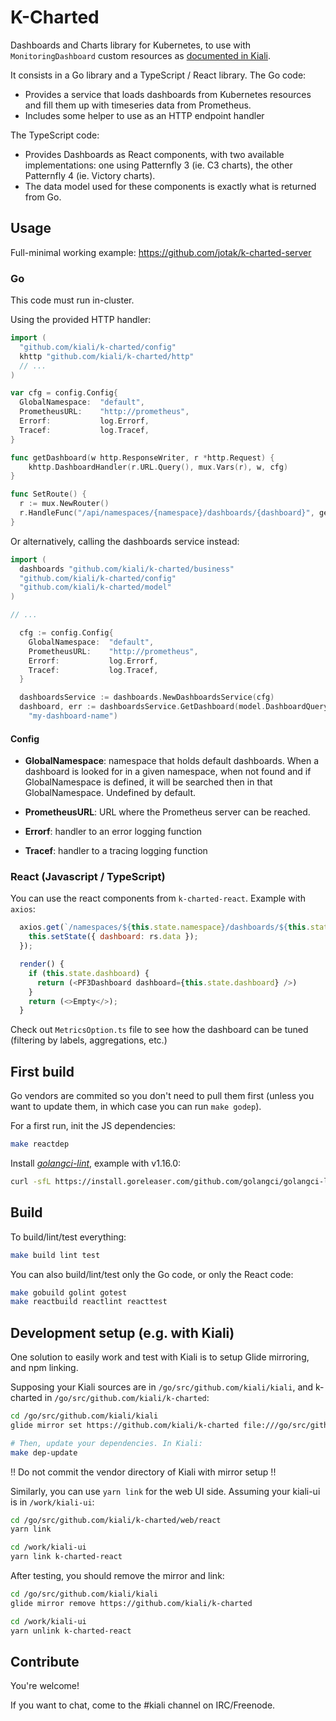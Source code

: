 # K-Charted

Dashboards and Charts library for Kubernetes, to use with `MonitoringDashboard` custom resources as [documented in Kiali](https://www.kiali.io/documentation/runtimes-monitoring/#_create_new_dashboards).

It consists in a Go library and a TypeScript / React library.
The Go code:

- Provides a service that loads dashboards from Kubernetes resources and fill them up with timeseries data from Prometheus.
- Includes some helper to use as an HTTP endpoint handler

The TypeScript code:

- Provides Dashboards as React components, with two available implementations: one using Patternfly 3 (ie. C3 charts), the other Patternfly 4 (ie. Victory charts).
- The data model used for these components is exactly what is returned from Go.

## Usage

Full-minimal working example: https://github.com/jotak/k-charted-server

### Go

This code must run in-cluster.

Using the provided HTTP handler:

```go
import (
  "github.com/kiali/k-charted/config"
  khttp "github.com/kiali/k-charted/http"
  // ...
)

var cfg = config.Config{
  GlobalNamespace:  "default",
  PrometheusURL:    "http://prometheus",
  Errorf:           log.Errorf,
  Tracef:           log.Tracef,
}

func getDashboard(w http.ResponseWriter, r *http.Request) {
	khttp.DashboardHandler(r.URL.Query(), mux.Vars(r), w, cfg)
}

func SetRoute() {
  r := mux.NewRouter()
  r.HandleFunc("/api/namespaces/{namespace}/dashboards/{dashboard}", getDashboard)
}
```

Or alternatively, calling the dashboards service instead:

```go
import (
  dashboards "github.com/kiali/k-charted/business"
  "github.com/kiali/k-charted/config"
  "github.com/kiali/k-charted/model"
)

// ...

  cfg := config.Config{
    GlobalNamespace:  "default",
    PrometheusURL:    "http://prometheus",
    Errorf:           log.Errorf,
    Tracef:           log.Tracef,
  }

  dashboardsService := dashboards.NewDashboardsService(cfg)
  dashboard, err := dashboardsService.GetDashboard(model.DashboardQuery{Namespace: "my-namespace", App: "my-app"},
    "my-dashboard-name")
```

#### Config

- **GlobalNamespace**: namespace that holds default dashboards. When a dashboard is looked for in a given namespace, when not found and if GlobalNamespace is defined, it will be searched then in that GlobalNamespace. Undefined by default.

- **PrometheusURL**: URL where the Prometheus server can be reached.

- **Errorf**: handler to an error logging function

- **Tracef**: handler to a tracing logging function

### React (Javascript / TypeScript)

You can use the react components from `k-charted-react`. Example with `axios`:

```javascript
  axios.get(`/namespaces/${this.state.namespace}/dashboards/${this.state.dashboardName}`).then(rs => {
    this.setState({ dashboard: rs.data });
  });

  render() {
    if (this.state.dashboard) {
      return (<PF3Dashboard dashboard={this.state.dashboard} />)
    }
    return (<>Empty</>);
  }
```

Check out `MetricsOption.ts` file to see how the dashboard can be tuned (filtering by labels, aggregations, etc.)

## First build

Go vendors are commited so you don't need to pull them first (unless you want to update them, in which case you can run `make godep`).

For a first run, init the JS dependencies:

```bash
make reactdep
```

Install [*golangci-lint*](https://github.com/golangci/golangci-lint), example with v1.16.0:

```bash
curl -sfL https://install.goreleaser.com/github.com/golangci/golangci-lint.sh | sh -s -- -b $(go env GOPATH)/bin v1.16.0
```

## Build

To build/lint/test everything:

```bash
make build lint test
```

You can also build/lint/test only the Go code, or only the React code:

```bash
make gobuild golint gotest
make reactbuild reactlint reacttest
```

## Development setup (e.g. with Kiali)

One solution to easily work and test with Kiali is to setup Glide mirroring, and npm linking.

Supposing your Kiali sources are in `/go/src/github.com/kiali/kiali`, and k-charted in `/go/src/github.com/kiali/k-charted`:

```bash
cd /go/src/github.com/kiali/kiali
glide mirror set https://github.com/kiali/k-charted file:///go/src/github.com/kiali/k-charted

# Then, update your dependencies. In Kiali:
make dep-update
```

!! Do not commit the vendor directory of Kiali with mirror setup !!

Similarly, you can use `yarn link` for the web UI side. Assuming your kiali-ui is in `/work/kiali-ui`:

```bash
cd /go/src/github.com/kiali/k-charted/web/react
yarn link

cd /work/kiali-ui
yarn link k-charted-react
```

After testing, you should remove the mirror and link:

```bash
cd /go/src/github.com/kiali/kiali
glide mirror remove https://github.com/kiali/k-charted

cd /work/kiali-ui
yarn unlink k-charted-react
```

## Contribute

You're welcome!

If you want to chat, come to the #kiali channel on IRC/Freenode.
